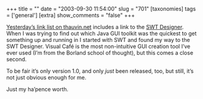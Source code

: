 +++
title = ""
date = "2003-09-30 11:54:00"
slug = "701"
[taxonomies]
tags = ['general']
[extra]
show_comments = "false"
+++

[Yesterday’s link list on thauvin.net](http://www.thauvin.net/blog/news.jsp?date=2003-09-29) includes a link to the [SWT Designer](http://www.swt-designer.com/). When I was trying to find out which Java GUI toolkit was the quickest to get something up and running in I started with SWT and found my way to the SWT Designer. Visual Café is the most non-intuitive GUI creation tool I’ve ever used (I’m from the Borland school of thought), but this comes a close second.

To be fair it’s only version 1.0, and only *just* been released, too, but still, it’s not just obvious enough for me.

Just my ha’pence worth.
